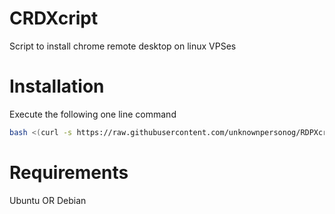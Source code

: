 # CRDXcript
Script to install chrome remote desktop on linux VPSes
# Installation
Execute the following one line command
``` bash
bash <(curl -s https://raw.githubusercontent.com/unknownpersonog/RDPXcript/v2.0/install.sh)
```
# Requirements
Ubuntu
OR
Debian
